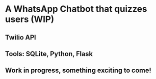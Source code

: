 # A WhatsApp Chatbot that quizzes users (WIP)

## Twilio API
## Tools: SQLite, Python, Flask

## Work in progress, something exciting to come!